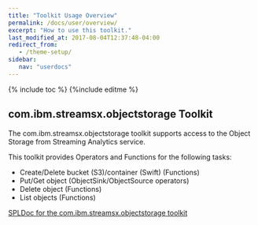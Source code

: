 ```yaml
---
title: "Toolkit Usage Overview"
permalink: /docs/user/overview/
excerpt: "How to use this toolkit."
last_modified_at: 2017-08-04T12:37:48-04:00
redirect_from:
   - /theme-setup/
sidebar:
   nav: "userdocs"
---
```

{% include toc %}
{%include editme %}

## com.ibm.streamsx.objectstorage Toolkit

The com.ibm.streamsx.objectstorage toolkit supports access to the Object Storage from Streaming Analytics service.

This toolkit provides Operators and Functions for the following tasks:

* Create/Delete bucket (S3)/container (Swift) (Functions)
* Put/Get object (ObjectSink/ObjectSource operators)
* Delete object (Functions)
* List objects (Functions)


[SPLDoc for the com.ibm.streamsx.objectstorage toolkit](https://ibmstreams.github.io/streamsx.objectstorage/doc/spldoc/html/tk$com.ibm.streamsx.objectstorage/tk$com.ibm.streamsx.objectstorage.html)



